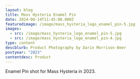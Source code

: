 ```yaml
---
layout: blog
title: Mass Hysteria Enamel Pin
date: 2024-08-14T11:45:00.000Z
featuredimage: /image/mass_hysteria_logo_enamel_pin-5.jpg
images:
  - src: /image/mass_hysteria_logo_enamel_pin-5.jpg
  - src: /image/mass_hysteria_logo_enamel_pin-4.jpg
type: content
descblurb: Product Photography by Darin Morrison-Beer
postyear: "2023"
contentdesc: Product
---
```

Enamel Pin shot for Mass Hysteria in 2023.
